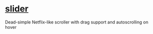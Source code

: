 [slider](http://dbkaplun.github.io/slider/)
========

Dead-simple Netflix-like scroller with drag support and autoscrolling on hover
